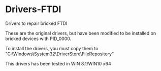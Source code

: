 # Drivers-FTDI
Drivers to repair bricked FTDI

These are the original drivers, but have been modified to be installed on bricked devices with PID_0000.

To install the drivers, you must copy them to "C:\Windows\System32\DriverStore\FileRepository"

This drivers has been tested in WIN 8.1/WIN10 x64
